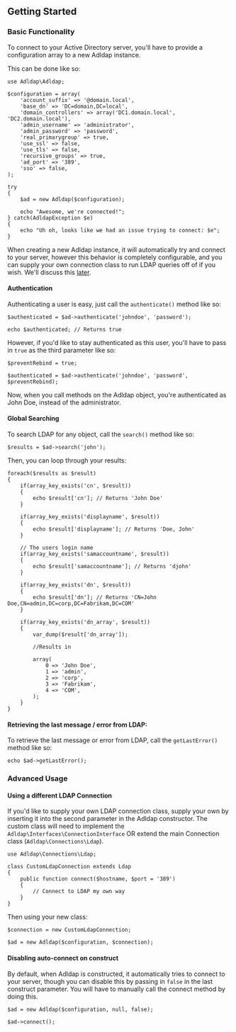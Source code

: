 ## Getting Started

### Basic Functionality

To connect to your Active Directory server, you'll have to provide a configuration array to a new Adldap instance.

This can be done like so:

    use Adldap\Adldap;

    $configuration = array(
        'account_suffix' => '@domain.local',
        'base_dn' => 'DC=domain,DC=local',
        'domain_controllers' => array('DC1.domain.local', 'DC2.domain.local'),
        'admin_username' => 'administrator',
        'admin_password' => 'password',
        'real_primarygroup' => true,
        'use_ssl' => false,
        'use_tls' => false,
        'recursive_groups' => true,
        'ad_port' => '389',
        'sso' => false,
    );
    
    try
    {
        $ad = new Adldap($configuration);
        
        echo "Awesome, we're connected!";
    } catch(AdldapException $e)
    {
        echo "Uh oh, looks like we had an issue trying to connect: $e";
    }
   
When creating a new Adldap instance, it will automatically try and connect to your server, however this behavior
is completely configurable, and you can supply your own connection class to run LDAP queries off of if you wish.
We'll discuss this [later](#advanced-usage).

#### Authentication

Authenticating a user is easy, just call the `authenticate()` method like so:

    $authenticated = $ad->authenticate('johndoe', 'password');
    
    echo $authenticated; // Returns true
    
However, if you'd like to stay authenticated as this user, you'll have to pass in `true` as the third parameter like so:

    $preventRebind = true;
    
    $authenticated = $ad->authenticate('johndoe', 'password', $preventRebind);
    
Now, when you call methods on the Adldap object, you're authenticated as John Doe, instead of the administrator.

#### Global Searching

To search LDAP for any object, call the `search()` method like so:

    $results = $ad->search('john');

Then, you can loop through your results:    
    
    foreach($results as $result)
    {
        if(array_key_exists('cn', $result))
        {
            echo $result['cn']; // Returns 'John Doe'
        }
        
        if(array_key_exists('displayname', $result))
        {
            echo $result['displayname']; // Returns 'Doe, John'
        }
        
        // The users login name
        if(array_key_exists('samaccountname', $result))
        {
            echo $result['samaccountname']; // Returns 'djohn'
        }
    
        if(array_key_exists('dn', $result))
        {
            echo $result['dn']; // Returns 'CN=John Doe,CN=admin,DC=corp,DC=Fabrikam,DC=COM'
        }
        
        if(array_key_exists('dn_array', $result))
        {
            var_dump($result['dn_array']);
            
            //Results in
            
            array(
                0 => 'John Doe',
                1 => 'admin',
                2 => 'corp',
                3 => 'Fabrikam',
                4 => 'COM',
            );
        }
    }
   
#### Retrieving the last message / error from LDAP:

To retrieve the last message or error from LDAP, call the `getLastError()` method like so:

    echo $ad->getLastError();
    
### Advanced Usage

#### Using a different LDAP Connection

If you'd like to supply your own LDAP connection class, supply your own by inserting it into the second parameter in
the Adldap constructor. The custom class will need to implement the `Adldap\Interfaces\ConnectionInterface` OR extend
the main Connection class (`Adldap\Connections\Ldap`).

    use Adldap\Connections\Ldap;
    
    class CustomLdapConnection extends Ldap
    {
        public function connect($hostname, $port = '389')
        {
            // Connect to LDAP my own way
        }
    }

Then using your new class:

    $connection = new CustomLdapConnection;
    
    $ad = new Adldap($configuration, $connection);

#### Disabling auto-connect on construct

By default, when Adldap is constructed, it automatically tries to connect to your server, though you can disable this
by passing in `false` in the last construct parameter. You will have to manually call the connect method by doing this.

    $ad = new Adldap($configuration, null, false);
    
    $ad->connect();